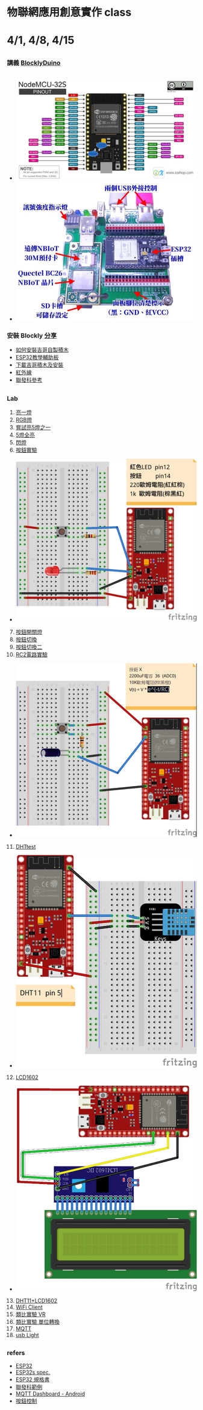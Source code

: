 # 物聯網應用創意實作 class 
# 4/1, 4/8, 4/15
##
### 講義 [BlocklyDuino](https://github.com/jumbokh/coe1092-class/blob/main/doc/BlocklyDuino.pptx)
##
* ![esp32s](https://github.com/jumbokh/coe1092-class/blob/main/images/ESP32s-pinout.png)
* ![esp32-addon](https://github.com/jumbokh/coe1092-class/blob/main/images/esp32-addon.jpg)
### 安裝 Blockly [分享](https://drive.google.com/file/d/1ChPCZnHeYIl2f5ENYukeedVD8L_4bxSX/view?usp=sharing)
* [如何安裝吉哥自製積木](https://sites.google.com/jes.mlc.edu.tw/ljj/linkit7697/%E5%A6%82%E4%BD%95%E5%AE%89%E8%A3%9D%E5%90%89%E5%93%A5%E8%87%AA%E8%A3%BD%E7%A9%8D%E6%9C%A8?authuser=0)
* [ESP32教學輔助板](https://sites.google.com/jes.mlc.edu.tw/ljj/linkit7697/%E5%A6%82%E4%BD%95%E5%AE%89%E8%A3%9D%E5%90%89%E5%93%A5%E8%87%AA%E8%A3%BD%E7%A9%8D%E6%9C%A8?authuser=0)
* [下載吉哥積木及安裝](https://drive.google.com/drive/folders/1FizimTpWh6PhsD6qNA5MPQnHxEZ9vS5d)
* [紅外線](https://sites.google.com/jes.mlc.edu.tw/ljj/linkit7697/%E7%B4%85%E5%A4%96%E7%B7%9A%E7%99%BC%E5%B0%84%E8%88%87%E6%8E%A5%E6%94%B6)
* [聯發科參考](https://docs.labs.mediatek.com/linkit-7697-blocklyduino/a27-1602-2004-12883072.html)
##
### Lab
1. [亮一燈](https://github.com/jumbokh/coe1092-class/blob/main/lab/ex1_red/ex1_red.ino)
2. [RGB燈](https://github.com/jumbokh/coe1092-class/blob/main/lab/ex1_rgb/ex1_rgb.ino)
3. [嘗試亮5燈之一](https://github.com/jumbokh/coe1092-class/blob/main/lab/ex2_light1/ex2_light1.ino)
4. [5燈全亮](https://github.com/jumbokh/coe1092-class/blob/main/lab/ex2_5light/ex2_5light.ino)
5. [閃燈](https://github.com/jumbokh/coe1092-class/blob/main/lab/ex2_5lightflip/ex2_5lightflip.ino)
6. [按鈕實驗](https://github.com/jumbokh/coe1092-class/blob/main/lab/lab_button/lab_button.ino)
* ![ESP32s-btn led](https://github.com/jumbokh/coe1092-class/blob/main/images/esp32s-btnled_bb.jpg)
7. [按鈕開關燈](https://github.com/jumbokh/coe1092-class/tree/main/lab/lab_buttonSW)
8. [按鈕切換](https://github.com/jumbokh/coe1092-class/tree/main/lab/lab_buttonState)
9. [按鈕切換二](https://github.com/jumbokh/coe1092-class/tree/main/lab/lab_buttontg)
10. [RC2電路實驗](https://github.com/jumbokh/coe1092-class/tree/main/lab/rclab)
* ![RC](https://github.com/jumbokh/coe1092-class/blob/main/images/esp32s-3v3RC_bb.jpg)
11. [DHTtest](https://github.com/jumbokh/coe1092-class/tree/main/lab/dhttest)
* ![DHT11](https://github.com/jumbokh/coe1092-class/blob/main/images/DHT11Test_bb.jpg)
12. [LCD1602](https://github.com/jumbokh/coe1092-class/tree/main/lab/lcd1602test)
* ![LCD1602](https://github.com/jumbokh/coe1092-class/blob/main/images/ESP32s-LCD1602Test_bb.jpg)
13. [DHT11+LCD1602](https://github.com/jumbokh/coe1092-class/tree/main/lab/lcd1602DHT11)
14. [WiFi Client](https://github.com/jumbokh/coe1092-class/tree/main/lab/LabWiFicnt)
15. [類比實驗 VR](https://github.com/jumbokh/coe1092-class/tree/main/lab/Labvr)
16. [類比實驗 單位轉換](https://github.com/jumbokh/coe1092-class/tree/main/lab/Labvr2mv)
17. [MQTT](https://github.com/jumbokh/coe1092-class/tree/main/lab/lab_MQTT)
18. [usb Light](https://github.com/jumbokh/coe1092-class/tree/main/lab/LabusbLED)
##
### refers
* [ESP32](https://stanley2910.pixnet.net/blog/post/192141981-esp32-%E7%A1%AC%E9%AB%94%E8%A6%8F%E6%A0%BC)
* [ESP32s spec.](https://docs.ai-thinker.com/_media/esp32/docs/nodemcu-32s_product_specification.pdf)
* [ESP32 規格書](https://docs.ai-thinker.com/_media/esp32/docs/nodemcu-32s_%E4%BA%A7%E5%93%81%E8%A7%84%E6%A0%BC%E4%B9%A6.pdf)
* [聯發科範例](https://docs.labs.mediatek.com/linkit-7697-blocklyduino/a05-12880823.html)
* [MQTT Dashboard - Android](https://drive.google.com/file/d/1DQxWv3qsKRRN4Zlp9aev1-q-80BBzX4i/view?usp=sharing)
* [按鈕控制](https://docs.labs.mediatek.com/linkit-7697-blocklyduino/e01-led-12883452.html)
##

